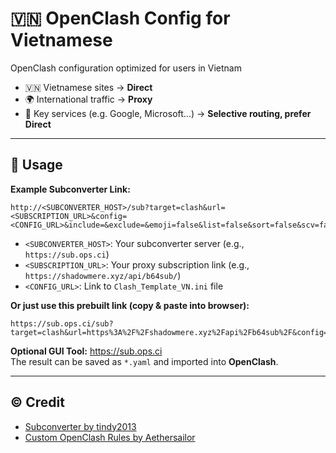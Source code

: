 # 🇻🇳 OpenClash Config for Vietnamese

OpenClash configuration optimized for users in Vietnam

  - 🇻🇳 Vietnamese sites → **Direct**
  - 🌍 International traffic → **Proxy**
  - 🎯 Key services (e.g. Google, Microsoft...) → **Selective routing, prefer Direct**

---

## 🔧 Usage
**Example Subconverter Link:**
```
http://<SUBCONVERTER_HOST>/sub?target=clash&url=<SUBSCRIPTION_URL>&config=<CONFIG_URL>&include=&exclude=&emoji=false&list=false&sort=false&scv=false&append_type=false&fdn=true
```

- `<SUBCONVERTER_HOST>`: Your subconverter server (e.g., `https://sub.ops.ci`)
- `<SUBSCRIPTION_URL>`: Your proxy subscription link (e.g., `https://shadowmere.xyz/api/b64sub/`)
- `<CONFIG_URL>`: Link to `Clash_Template_VN.ini` file

**Or just use this prebuilt link (copy & paste into browser):**
```
https://sub.ops.ci/sub?target=clash&url=https%3A%2F%2Fshadowmere.xyz%2Fapi%2Fb64sub%2F&config=https%3A%2F%2Fraw.githubusercontent.com%2Fhhai93%2FOpenClash_VN%2Frefs%2Fheads%2Fmain%2FClash_Template_VN.ini&include=&exclude=&emoji=false&list=false&sort=false&scv=false&append_type=false&fdn=true
```

**Optional GUI Tool:** https://sub.ops.ci  
The result can be saved as `*.yaml` and imported into **OpenClash**.

---

## © Credit

- [Subconverter by tindy2013](https://github.com/tindy2013/subconverter)
- [Custom OpenClash Rules by Aethersailor](https://github.com/Aethersailor/Custom_OpenClash_Rules)
